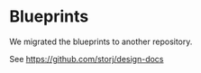 # Blueprints

We migrated the blueprints to another repository.

See https://github.com/storj/design-docs
